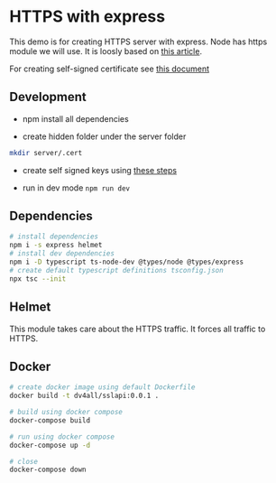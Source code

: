# HTTPS with express

This demo is for creating HTTPS server with express. Node has https module we will use.
It is loosly based on [this article](https://sitepoint.com/how-to-use-ssltls-with-node-js/).

For creating self-signed certificate see [this document](../docs/CERT.md)

## Development

- npm install all dependencies

- create hidden folder under the server folder

```bash
mkdir server/.cert
```

- create self signed keys using [these steps](docs/CERT.md)

- run in dev mode `npm run dev`

## Dependencies

```bash
# install dependencies
npm i -s express helmet
# install dev dependencies
npm i -D typescript ts-node-dev @types/node @types/express
# create default typescript definitions tsconfig.json
npx tsc --init
```

## Helmet

This module takes care about the HTTPS traffic. It forces all traffic to HTTPS.

## Docker

```bash
# create docker image using default Dockerfile
docker build -t dv4all/sslapi:0.0.1 .

# build using docker compose
docker-compose build

# run using docker compose
docker-compose up -d

# close
docker-compose down

```

